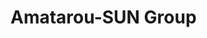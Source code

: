 <h1>Amatarou-SUN Group<h1>
<!---
Amatarou-SUN-Group/Amatarou-SUN-Group is a ✨ special ✨ repository because its `README.md` (this file) appears on your GitHub profile.
You can click the Preview link to take a look at your changes.
--->

